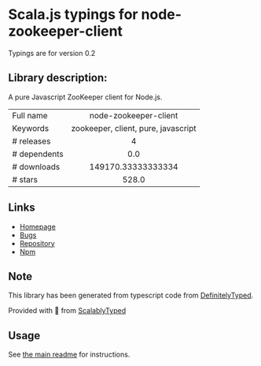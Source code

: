 
# Scala.js typings for node-zookeeper-client

Typings are for version 0.2

## Library description:
A pure Javascript ZooKeeper client for Node.js.

|                    |                 |
| ------------------ | :-------------: |
| Full name          | node-zookeeper-client |
| Keywords           | zookeeper, client, pure, javascript |
| # releases         | 4 |
| # dependents       | 0.0 |
| # downloads        | 149170.33333333334 |
| # stars            | 528.0 |

## Links
- [Homepage](https://github.com/alexguan/node-zookeeper-client#readme)
- [Bugs](https://github.com/alexguan/node-zookeeper-client/issues)
- [Repository](https://github.com/alexguan/node-zookeeper-client)
- [Npm](https://www.npmjs.com/package/node-zookeeper-client)
    


## Note
This library has been generated from typescript code from [DefinitelyTyped](https://definitelytyped.org).

Provided with :purple_heart: from [ScalablyTyped](https://github.com/oyvindberg/ScalablyTyped)

## Usage
See [the main readme](../../readme.md) for instructions.


